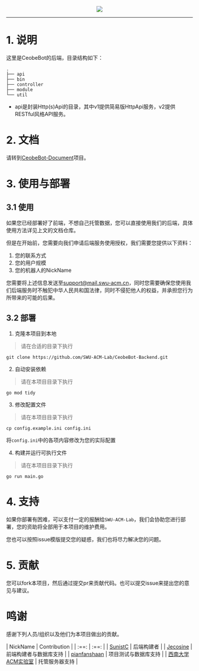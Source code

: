 <div align="center"><img src="https://z3.ax1x.com/2021/10/14/5Q1m3n.png"/></div>

----

# 1. 说明

这里是CeobeBot的后端，目录结构如下：

```text
.
├── api
├── bin
├── controller
├── module
└── util
```

+ api是封装Http(s)Api的目录，其中v1提供简易版HttpApi服务，v2提供RESTful风格API服务。

# 2. 文档

请转到[CeobeBot-Document](https://github.com/SWU-ACM-Lab/CeobeBot-Document)项目。

# 3. 使用与部署

## 3.1 使用

如果您已经部署好了前端，不想自己托管数据，您可以直接使用我们的后端，具体使用方法详见上文的文档仓库。

但是在开始前，您需要向我们申请后端服务使用授权，我们需要您提供以下资料：

1. 您的联系方式
2. 您的用户规模
3. 您的机器人的NickName

您需要将上述信息发送至[support@mail.swu-acm.cn](mailto:support@mail.swu-acm.cn)，同时您需要确保您使用我们后端服务时不触犯中华人民共和国法律，同时不侵犯他人的权益，并承担您行为所带来的可能的后果。

## 3.2 部署

1. 克隆本项目到本地

> 请在合适的目录下执行

```shell
git clone https://github.com/SWU-ACM-Lab/CeobeBot-Backend.git
```

2. 自动安装依赖

> 请在本项目目录下执行

```shell
go mod tidy
```

3. 修改配置文件

> 请在本项目目录下执行

```shell
cp config.example.ini config.ini
```

将`config.ini`中的各项内容修改为您的实际配置

4. 构建并运行可执行文件

> 请在本项目目录下执行

```shell
go run main.go
```

# 4. 支持

如果你部署有困难，可以支付一定的报酬给`SWU-ACM-Lab`，我们会协助您进行部署，您的资助将全部用于本项目的维护费用。

您也可以按照issue模版提交您的疑惑，我们也将尽力解决您的问题。

# 5. 贡献

您可以fork本项目，然后通过提交pr来贡献代码。也可以提交issue来提出您的意见与建议。

# 鸣谢

感谢下列人员/组织以及他们为本项目做出的贡献。

| NickName | Contribution |
| :==: | :==: |
| [SunistC](https://github.com/sunist-c) | 后端构建者 |
| [Jecosine](https://github.com/Jecosine) | 前端构建者与数据库支持 |
| [pianfanshaan](https://github.com/pianfanshaan) | 项目测试与数据库支持 |
| [西南大学ACM实验室](https://github.com/SWU-ACM-Lab) | 托管服务器支持 |
